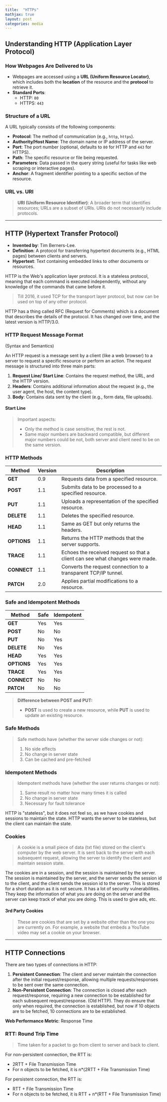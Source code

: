```yaml
---
title:  "HTTPs"
mathjax: true
layout: post
categories: media
---
```


## Understanding HTTP (Application Layer Protocol)

### How Webpages Are Delivered to Us
- Webpages are accessed using a **URL (Uniform Resource Locator)**, which includes both the **location** of the resource and the **protocol** to retrieve it.
- **Standard Ports**:
  - HTTP: `80`
  - HTTPS: `443`

### Structure of a URL
A URL typically consists of the following components:
- **Protocol**: The method of communication (e.g., `http`, `https`).
- **Authority/Host Name**: The domain name or IP address of the server.
- **Port**: The port number (optional, defaults to `80` for HTTP and `443` for HTTPS).
- **Path**: The specific resource or file being requested.
- **Parameters**: Data passed in the query string (useful for tasks like web scraping or interactive pages).
- **Anchor**: A fragment identifier pointing to a specific section of the resource.

### URL vs. URI
> **URI (Uniform Resource Identifier)**: A broader term that identifies resources; URLs are a subset of URIs.
> URIs do not necessarily include protocols.

---

## HTTP (Hypertext Transfer Protocol)
- **Invented by**: Tim Berners-Lee.
- **Definition**: A protocol for transferring hypertext documents (e.g., HTML pages) between clients and servers.
- **Hypertext**: Text containing embedded links to other documents or resources.

HTTP is the Web's application layer protocol. It is a stateless protocol, meaning that each command is executed independently, without any knowledge of the commands that came before it.

> Till 2016, it used TCP for the transport layer protocol, but now can be used on top of any other protocol.

HTTP has a thing called RFC (Request for Comments) which is a document that describes the details of the protocol. It has changed over time, and the latest version is HTTP/3.0.

### HTTP Request Message Format
(Syntax and Semantics)

An HTTP request is a message sent by a client (like a web browser) to a server to request a specific resource or perform an action. The request message is structured into three main parts:

1. **Request Line/ Start Line**: Contains the request method, the URL, and the HTTP version.
2. **Headers**: Contains additional information about the request (e.g., the user agent, the host, the content type).
3. **Body**: Contains data sent by the client (e.g., form data, file uploads).

#### Start Line

> Important aspects:
> - Only the method is case sensitive, the rest is not.
> - Same major numbers are backward compatible, but different major numbers could be not, both server and client need to be on the same version.

### HTTP Methods

| Method   | Version | Description                                                                 |
|----------|---------|-----------------------------------------------------------------------------|
| **GET**  | 0.9     | Requests data from a specified resource.                                     |
| **POST** | 1.1     | Submits data to be processed to a specified resource.                        |
| **PUT**  | 1.1     | Uploads a representation of the specified resource.                          |
| **DELETE**| 1.1    | Deletes the specified resource.                                              |
| **HEAD** | 1.1     | Same as GET but only returns the headers.                                    |
| **OPTIONS**| 1.1   | Returns the HTTP methods that the server supports.                           |
| **TRACE**| 1.1     | Echoes the received request so that a client can see what changes were made. |
| **CONNECT**| 1.1   | Converts the request connection to a transparent TCP/IP tunnel.              |
| **PATCH**| 2.0     | Applies partial modifications to a resource.                                 |

### Safe and Idempotent Methods

| Method   | Safe | Idempotent |
|----------|------|------------|
| **GET**  | Yes  | Yes        |
| **POST** | No   | No         |
| **PUT**  | No   | Yes        |
| **DELETE**| No  | Yes        |
| **HEAD** | Yes  | Yes        |
| **OPTIONS**| Yes| Yes        |
| **TRACE**| Yes  | Yes        |
| **CONNECT**| No | No         |
| **PATCH**| No   | No         |

> **Difference between POST and PUT:**
> - **POST** is used to create a new resource, while **PUT** is used to update an existing resource.

### Safe Methods
> Safe methods have (whether the server side changes or not):
> 1. No side effects
> 2. No change in server state
> 3. Can be cached and pre-fetched

### Idempotent Methods
> Idempotent methods have (whether the user returns changes or not):
> 1. Same result no matter how many times it is called
> 2. No change in server state
> 3. Necessary for fault tolerance

HTTP is "stateless", but it does not feel so, as we have cookies and sessions to maintain the state. HTTP wants the server to be stateless, but the client can maintain the state.

### Cookies
> A cookie is a small piece of data (txt file) stored on the client's computer by the web server. It is sent back to the server with each subsequent request, allowing the server to identify the client and maintain session state.

The cookies are in a session, and the session is maintained by the server. The session is maintained by the server, and the server sends the session id to the client, and the client sends the session id to the server. This is stored for a short duration as it is not secure. It has a lot of security vulnerabilities. They keep the information of what you are doing on the server and the server can keep track of what you are doing. This is used to give ads, etc.

#### 3rd Party Cookies
> These are cookies that are set by a website other than the one you are currently on. For example, a website that embeds a YouTube video may set a cookie on your browser.

---

## HTTP Connections

There are two types of connections in HTTP:
1. **Persistent Connection**: The client and server maintain the connection after the initial request/response, allowing multiple requests/responses to be sent over the same connection.
2. **Non-Persistent Connection**: The connection is closed after each request/response, requiring a new connection to be established for each subsequent request/response. (Old HTTP). They do ensure that only when required, the connection is established, but now if 10 objects are to be fetched, 10 connections are to be established.

**Web Performance Metric**: Response Time

### RTT: Round Trip Time
> Time taken for a packet to go from client to server and back to client.

For non-persistent connection, the RTT is:
- 2RTT + File Transmission Time
- For n objects to be fetched, it is n*(2RTT + File Transmission Time)

For persistent connection, the RTT is:
- RTT + File Transmission Time
- For n objects to be fetched, it is RTT + n*(RTT + File Transmission Time)

